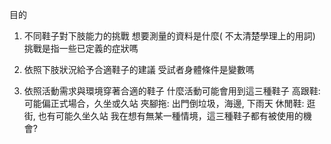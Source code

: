 目的

1. 不同鞋子對下肢能力的挑戰
		想要測量的資料是什麼( 不太清楚學理上的用詞)
		挑戰是指一些已定義的症狀嗎
    
2. 依照下肢狀況給予合適鞋子的建議
		受試者身體條件是變數嗎
    
1. 依照活動需求與環境穿著合適的鞋子
		什麼活動可能會用到這三種鞋子
			高跟鞋: 可能偏正式場合，久坐或久站
			夾腳拖: 出門倒垃圾，海邊, 下雨天
			休閒鞋: 逛街, 也有可能久坐久站
		我在想有無某一種情境，這三種鞋子都有被使用的機會?


